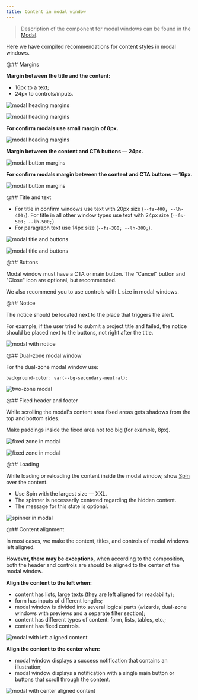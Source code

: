 ```yaml
---
title: Content in modal window
---
```


> Description of the component for modal windows can be found in the [Modal](/components/modal/).

Here we have compiled recommendations for content styles in modal windows.

@## Margins

**Margin between the title and the content:**

- 16px to a text;
- 24px to controls/inputs.

![modal heading margins](static/margins-heading.png)

![modal heading margins](static/big-margins-heading.png)

**For confirm modals use small margin of 8px.**

![modal heading margins](static/margins-heading-confirm.png)

**Margin between the content and CTA buttons — 24px.**

![modal button margins](static/big-margins.png)

**For confirm modals margin between the content and CTA buttons — 16px.**

![modal button margins](static/margins.png)

@## Title and text

- For title in confirm windows use text with 20px size (`--fs-400; --lh-400;`). For title in all other window types use text with 24px size (`--fs-500; --lh-500;`).
- For paragraph text use 14px size (`--fs-300; --lh-300;`).

![modal title and buttons](static/s-confirm.png)

![modal title and buttons](static/m-settings.png)

@## Buttons

Modal window must have a CTA or main button. The "Cancel" button and "Close" icon are optional, but recommended.

We also recommend you to use controls with L size in modal windows.

@## Notice

The notice should be located next to the place that triggers the alert.

For example, if the user tried to submit a project title and failed, the notice should be placed next to the buttons, not right after the title.

![modal with notice](static/m-notice.png)

@## Dual-zone modal window

For the dual-zone modal window use:

```
background-color: var(--bg-secondary-neutral);
```

![two-zone modal](static/m-modal.png)

@## Fixed header and footer

While scrolling the modal's content area fixed areas gets shadows from the top and bottom sides.

Make paddings inside the fixed area not too big (for example, 8px).

![fixed zone in modal](static/fixed.png)

![fixed zone in modal](static/fixed-margins.png)

@## Loading

While loading or reloading the content inside the modal window, show [Spin](/components/spin/) over the content.

- Use Spin with the largest size — XXL.
- The spinner is necessarily centered regarding the hidden content.
- The message for this state is optional.

![spinner in modal](static/spinner.png)

@## Content alignment

In most cases, we make the content, titles, and controls of modal windows left aligned.

**However, there may be exceptions,** when according to the composition, both the header and controls are should be aligned to the center of the modal window.

**Align the content to the left when:**

- content has lists, large texts (they are left aligned for readability);
- form has inputs of different lengths;
- modal window is divided into several logical parts (wizards, dual-zone windows with previews and a separate filter section);
- content has different types of content: form, lists, tables, etc.;
- content has fixed controls.

![modal with left aligned content](static/m-settings.png)

**Align the content to the center when:**

- modal window displays a success notification that contains an illustration;
- modal window displays a notification with a single main button or buttons that scroll through the content.

![modal with center aligned content](static/m-news.png)
